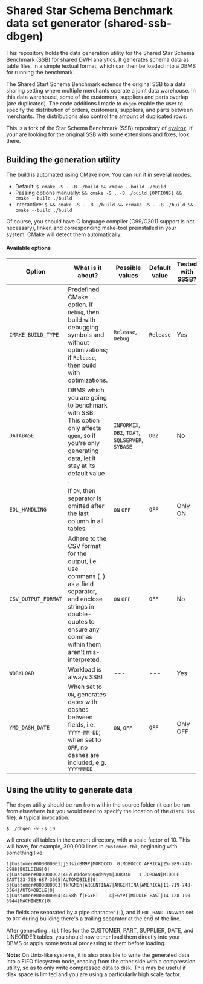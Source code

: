 # Shared Star Schema Benchmark data set generator (shared-ssb-dbgen)

This repository holds the data generation utility for the Shared Star Schema Benchmark (SSB) for shared DWH analytics.
It generates schema data as table files, in a simple textual format, which can then be loaded into a DBMS for running
the benchmark.

The Shared Start Schema Benchmark extends the original SSB to a data sharing setting where multiple merchants operate a
joint data warehouse. In this data warehouse, some of the customers, suppliers and parts overlap (are duplicated). The
code additions I made to `dbgen` enable the user to specify the distribution of orders, customers, suppliers, and parts
between merchants. The distributions also control the amount of duplicated rows.

This is a fork of the Star Schema Benchmark (SSB) repository of [eyalroz](https://github.com/eyalroz). If your are
looking for the original SSB with some extensions and fixes, look there.

## <a name="building">Building the generation utility</a>

The build is automated using [CMake](https://cmake.org/) now. You can run it in several modes:

* Default: `$ cmake -S . -B ./build && cmake --build ./build`
* Passing options manually: `&& cmake -S . -B ./build [OPTIONS] && cmake --build ./build`
* Interactive: `$ && cmake -S . -B ./build && ccmake -S . -B ./build && cmake --build ./build`

Of course, you should have C language compiler (C99/C2011 support is not necessary), linker, and corresponding make-tool
preinstalled in your system. CMake will detect them automatically.

#### Available options

| Option              | What is it about?                                                                                                                                                                   | Possible values                                  | Default value | Tested with SSSB? |
|---------------------|-------------------------------------------------------------------------------------------------------------------------------------------------------------------------------------|--------------------------------------------------|---------------|-------------------|
| `CMAKE_BUILD_TYPE`  | Predefined CMake option. if `Debug`, then build with debugging symbols and without optimizations; if `Release`, then build with optimizations.                                      | `Release`, `Debug`                               | `Release`     | Yes               |
| `DATABASE`          | DBMS which you are going to benchmark with SSB. This option only affects `qgen`, so if you're only generating data, let it stay at its default value .                              | `INFORMIX`, `DB2`, `TDAT`, `SQLSERVER`, `SYBASE` | `DB2`         | No                |
| `EOL_HANDLING`      | If `ON`, then separator is omitted after the last column in all tables.                                                                                                             | `ON`  `OFF`                                      | `OFF`         | Only ON           |
| `CSV_OUTPUT_FORMAT` | Adhere to the CSV format for the output, i.e. use commans (`,`) as a field separator, and enclose strings in double-quotes to ensure any commas within them aren't mis-interpreted. | `ON` `OFF`                                       | `OFF`         | No                |
| `WORKLOAD`          | Workload is always SSB!                                                                                                                                                             | ---                                              | ---           | Yes               |
| `YMD_DASH_DATE`     | When set to `ON`, generates dates with dashes between fields, i.e. `YYYY-MM-DD`; when set to `OFF`, no dashes are included, e.g. `YYYYMMDD`                                         | `ON`, `OFF`                                      | `OFF`         | Only OFF          |

## <a name="using">Using the utility to generate data</a>

The `dbgen` utility should be run from within the source folder (it can be run from elsewhere but you would need to
specify the location of the `dists.dss` file). A typical invocation:

    $ ./dbgen -v -s 10

will create all tables in the current directory, with a scale factor of 10. This will have, for example, 300,000 lines
in `customer.tbl`, beginning with something like:

```
1|Customer#000000001|j5JsirBM9P|MOROCCO  0|MOROCCO|AFRICA|25-989-741-2988|BUILDING|0|
2|Customer#000000002|487LW1dovn6Q4dMVym|JORDAN   1|JORDAN|MIDDLE EAST|23-768-687-3665|AUTOMOBILE|0|
3|Customer#000000003|fkRGN8n|ARGENTINA7|ARGENTINA|AMERICA|11-719-748-3364|AUTOMOBILE|0|
4|Customer#000000004|4u58h f|EGYPT    4|EGYPT|MIDDLE EAST|14-128-190-5944|MACHINERY|0|
```

the fields are separated by a pipe character (`|`), and if `EOL_HANDLING`was set to `OFF` during building there's a
trailing separator at the end of the line.

After generating `.tbl` files for the CUSTOMER, PART, SUPPLIER, DATE, and LINEORDER tables, you should now either load
them directly into your DBMS or apply some textual processing to them before loading.

**Note:** On Unix-like systems, it is also possible to write the generated data into a FIFO filesystem node, reading
from the other side with a compression utility, so as to only write compressed data to disk. This may be useful if disk
space is limited and you are using a particularly high scale factor.
